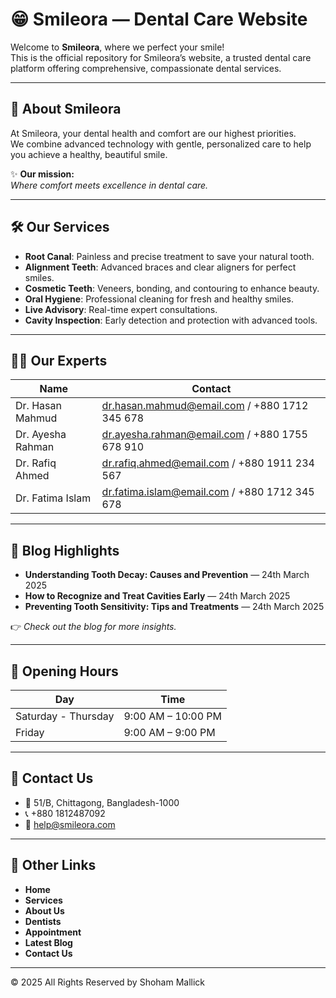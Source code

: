 # 😁 Smileora — Dental Care Website

Welcome to **Smileora**, where we perfect your smile!  
This is the official repository for Smileora’s website, a trusted dental care platform offering comprehensive, compassionate dental services.

---

## 🌟 About Smileora

At Smileora, your dental health and comfort are our highest priorities.  
We combine advanced technology with gentle, personalized care to help you achieve a healthy, beautiful smile.

✨ **Our mission:**  
_Where comfort meets excellence in dental care._

---

## 🛠 Our Services

- **Root Canal**: Painless and precise treatment to save your natural tooth.
- **Alignment Teeth**: Advanced braces and clear aligners for perfect smiles.
- **Cosmetic Teeth**: Veneers, bonding, and contouring to enhance beauty.
- **Oral Hygiene**: Professional cleaning for fresh and healthy smiles.
- **Live Advisory**: Real-time expert consultations.
- **Cavity Inspection**: Early detection and protection with advanced tools.

---

## 👩‍⚕️ Our Experts

| Name              | Contact                   |
|-------------------|---------------------------|
| Dr. Hasan Mahmud   | dr.hasan.mahmud@email.com / +880 1712 345 678 |
| Dr. Ayesha Rahman  | dr.ayesha.rahman@email.com / +880 1755 678 910 |
| Dr. Rafiq Ahmed    | dr.rafiq.ahmed@email.com / +880 1911 234 567 |
| Dr. Fatima Islam   | dr.fatima.islam@email.com / +880 1712 345 678 |

---

## 📝 Blog Highlights

- **Understanding Tooth Decay: Causes and Prevention** — 24th March 2025  
- **How to Recognize and Treat Cavities Early** — 24th March 2025  
- **Preventing Tooth Sensitivity: Tips and Treatments** — 24th March 2025  

👉 _Check out the blog for more insights._

---

## 📅 Opening Hours

| Day | Time |
|------|-------|
| Saturday - Thursday | 9:00 AM – 10:00 PM |
| Friday | 9:00 AM – 9:00 PM |

---

## 📍 Contact Us

- 📌 51/B, Chittagong, Bangladesh-1000  
- 📞 +880 1812487092  
- 📧 help@smileora.com  

---

## 📌 Other Links

- **Home**
- **Services**
- **About Us**
- **Dentists**
- **Appointment**
- **Latest Blog**
- **Contact Us**

---

© 2025 All Rights Reserved by Shoham Mallick
